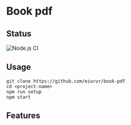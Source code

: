 # Book pdf

## Status

![Node.js CI](https://github.com/eiurur/book-pdf/workflows/Node.js%20CI/badge.svg?branch=master)

## Usage

    git clone https://github.com/eiurur/book-pdf 
    cd <project-name>
    npm run setup
    npm start

## Features
